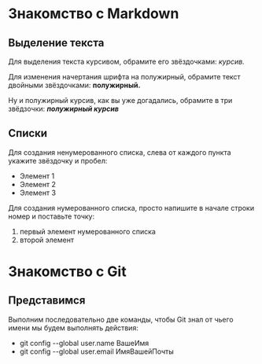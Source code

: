 # Знакомство с Markdown

## Выделение текста 

Для выделения текста курсивом, обрамите его звёздочками: *курсив.*

Для изменения начертания шрифта на полужирный, обрамите текст двойными звёздочками: **полужирный.**

Ну и полужирный курсив, как вы уже догадались, обрамите в три звёдзочки:
***полужирный курсив***


## Списки 

Для создания ненумерованного списка, слева от каждого пункта укажите звёздочку и пробел: 
* Элемент 1
* Элемент 2
* Элемент 3

Для создания нумерованного списка, просто напишите в начале строки номер и поставьте точку:
1. первый элемент нумерованного списка
2. второй элемент


# Знакомство с Git

## Представимся 

Выполним последовательно две команды, чтобы Git знал от чьего имени мы будем выполнять действия:
* git config --global user.name ВашеИмя
* git config --global user.email ИмяВашейПочты

